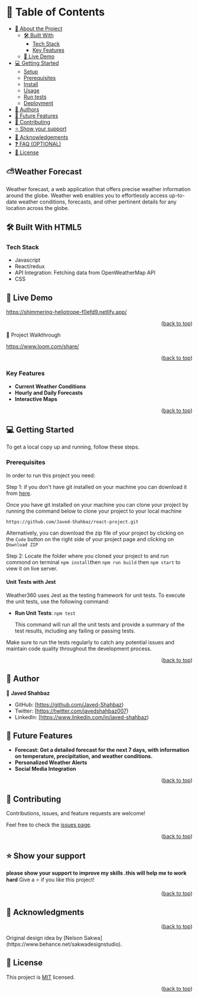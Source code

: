 <a name="readme-top"></a>

<!-- TABLE OF CONTENTS -->

# 📗 Table of Contents

- [📖 About the Project](#about-project)
  - [🛠 Built With](#built-with)
    - [Tech Stack](#tech-stack)
    - [Key Features](#key-features)
  - [🚀 Live Demo](#live-demo)
- [💻 Getting Started](#getting-started)
  - [Setup](#setup)
  - [Prerequisites](#prerequisites)
  - [Install](#install)
  - [Usage](#usage)
  - [Run tests](#run-tests)
  - [Deployment](#triangular_flag_on_post-deployment)
- [👥 Authors](#authors)
- [🔭 Future Features](#future-features)
- [🤝 Contributing](#contributing)
- [⭐️ Show your support](#support)
- [🙏 Acknowledgements](#acknowledgements)
- [❓ FAQ (OPTIONAL)](#faq)
- [📝 License](#license)

<!-- PROJECT DESCRIPTION -->
## ⛅️Weather Forecast <a name="about-project"></a>

Weather forecast, a web application that offers precise weather information around the globe. Weather web enables you to effortlessly access up-to-date weather conditions, forecasts, and other pertinent details for any location across the globe. 

## 🛠 Built With <a name="visual studio">HTML5</a>

### Tech Stack <a name="tech-stack"></a>
- Javascript
- React/redux
- API Integration: Fetching data from OpenWeatherMap API
- CSS
<!-- Features -->

## 🚀 Live Demo <a name="protfolio-project"></a>
 
https://shimmering-heliotrope-f0efd9.netlify.app/

<p align="right">(<a href="#readme-top">back to top</a>)</p>

 📼 Project Walkthrough <a name="project-walk"></a>

https://www.loom.com/share/

<p align="right">(<a href="#readme-top">back to top</a>)</p>

### Key Features <a name="key-features"></a>
- **Current Weather Conditions**
- **Hourly and Daily Forecasts**
- **Interactive Maps**

<p align="right">(<a href="#readme-top">back to top</a>)</p>

<!-- GETTING STARTED -->

## 💻 Getting Started <a name="getting-started"></a>

To get a local copy up and running, follow these steps.

### Prerequisites
In order to run this project you need:

Step 1: if you don't have git installed on your machine you can download it from [here](https://git-scm.com/downloads).

Once you have git installed on your machine you can clone your project by running the command below to clone your project to your local machine


`https://github.com/Javed-Shahbaz/react-project.git`

Alternatively, you can download the zip file of your project by clicking on the `Code` button on the right side of your project page and clicking on `Download ZIP`

Step 2: Locate the folder where you cloned your project to and run commond on terminal `npm install`then `npm run build` then `npm start` to view it on live server.

#### Unit Tests with Jest

Weather360 uses Jest as the testing framework for unit tests. To execute the unit tests, use the following command:

- **Run Unit Tests**: `npm test`

  This command will run all the unit tests and provide a summary of the test results, including any failing or passing tests.

Make sure to run the tests regularly to catch any potential issues and maintain code quality throughout the development process.

<p align="right">(<a href="#readme-top">back to top</a>)</p>

<!-- AUTHORS -->

## 👥 Author <a name="authors"></a>

👤 **Javed Shahbaz**

-   GitHub: [https://github.com/Javed-Shahbaz)
-   Twitter: [https://twitter.com/javedshahbaz007)
-   LinkedIn: [https://www.linkedin.com/in/javed-shahbaz)

<!-- FUTURE FEATURES -->

## 🔭 Future Features <a name="future-features"></a>
- **Forecast: Get a detailed forecast for the next 7 days, with information on temperature, precipitation, and weather conditions.**
- **Personalized Weather Alerts**
- **Social Media Integration**

<p align="right">(<a href="#readme-top">back to top</a>)</p>
<!-- CONTRIBUTING -->

## 🤝 Contributing <a name="contributing"></a>

Contributions, issues, and feature requests are welcome!

Feel free to check the [issues page](https://github.com/Javed-Shahbaz/react-project/issues/).

<p align="right">(<a href="#readme-top">back to top</a>)</p>

<!-- SUPPORT -->

## ⭐️ Show your support <a name="support"></a>
**please show your support to improve my skills .this will help me to work hard**
Give a ⭐️ if you like this project!

<p align="right">(<a href="#readme-top">back to top</a>)</p>

<!-- ACKNOWLEDGEMENTS -->

## 🙏 Acknowledgments <a name="acknowledgements"></a>

<p align="right">(<a href="#readme-top">back to top</a>)</p>
Original design idea by [Nelson Sakwa](https://www.behance.net/sakwadesignstudio).


<!-- LICENSE -->

## 📝 License <a name="license"></a>

This project is [MIT](./LICENSE.md) licensed.


<p align="right">(<a href="#readme-top">back to top</a>)</p>
